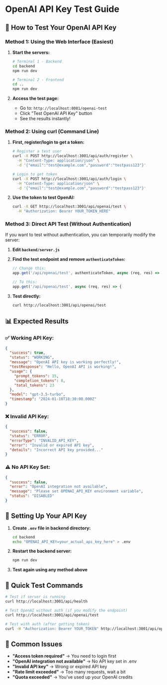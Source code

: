# OpenAI API Key Test Guide

## 🧪 How to Test Your OpenAI API Key

### Method 1: Using the Web Interface (Easiest)

1. **Start the servers:**
   ```bash
   # Terminal 1 - Backend
   cd backend
   npm run dev
   
   # Terminal 2 - Frontend  
   cd ..
   npm run dev
   ```

2. **Access the test page:**
   - Go to: `http://localhost:8081/openai-test`
   - Click "Test OpenAI API Key" button
   - See the results instantly!

### Method 2: Using curl (Command Line)

1. **First, register/login to get a token:**
   ```bash
   # Register a test user
   curl -X POST http://localhost:3001/api/auth/register \
     -H "Content-Type: application/json" \
     -d '{"email":"test@example.com","password":"testpass123"}'
   
   # Login to get token
   curl -X POST http://localhost:3001/api/auth/login \
     -H "Content-Type: application/json" \
     -d '{"email":"test@example.com","password":"testpass123"}'
   ```

2. **Use the token to test OpenAI:**
   ```bash
   curl -X GET http://localhost:3001/api/openai/test \
     -H "Authorization: Bearer YOUR_TOKEN_HERE"
   ```

### Method 3: Direct API Test (Without Authentication)

If you want to test without authentication, you can temporarily modify the server:

1. **Edit `backend/server.js`**
2. **Find the test endpoint and remove `authenticateToken`:**
   ```javascript
   // Change this:
   app.get('/api/openai/test', authenticateToken, async (req, res) => {
   
   // To this:
   app.get('/api/openai/test', async (req, res) => {
   ```

3. **Test directly:**
   ```bash
   curl http://localhost:3001/api/openai/test
   ```

## 📊 Expected Results

### ✅ **Working API Key:**
```json
{
  "success": true,
  "status": "WORKING",
  "message": "OpenAI API key is working perfectly!",
  "testResponse": "Hello, OpenAI API is working!",
  "usage": {
    "prompt_tokens": 15,
    "completion_tokens": 8,
    "total_tokens": 23
  },
  "model": "gpt-3.5-turbo",
  "timestamp": "2024-01-18T18:30:00.000Z"
}
```

### ❌ **Invalid API Key:**
```json
{
  "success": false,
  "status": "ERROR",
  "errorType": "INVALID_API_KEY",
  "error": "Invalid or expired API key",
  "details": "Incorrect API key provided..."
}
```

### ⚠️ **No API Key Set:**
```json
{
  "success": false,
  "error": "OpenAI integration not available",
  "message": "Please set OPENAI_API_KEY environment variable",
  "status": "DISABLED"
}
```

## 🔧 **Setting Up Your API Key**

1. **Create `.env` file in backend directory:**
   ```bash
   cd backend
   echo "OPENAI_API_KEY=your_actual_api_key_here" > .env
   ```

2. **Restart the backend server:**
   ```bash
   npm run dev
   ```

3. **Test again using any method above**

## 🎯 **Quick Test Commands**

```bash
# Test if server is running
curl http://localhost:3001/api/health

# Test OpenAI without auth (if you modify the endpoint)
curl http://localhost:3001/api/openai/test

# Test with auth (after getting token)
curl -H "Authorization: Bearer YOUR_TOKEN" http://localhost:3001/api/openai/test
```

## 🚨 **Common Issues**

- **"Access token required"** → You need to login first
- **"OpenAI integration not available"** → No API key set in .env
- **"Invalid API key"** → Wrong or expired API key
- **"Rate limit exceeded"** → Too many requests, wait a bit
- **"Quota exceeded"** → You've used up your OpenAI credits
